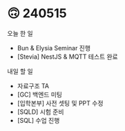 # 🙃 240515

오늘 한 일

* Bun & Elysia Seminar 진행
* \[Stevia] NestJS & MQTT 테스트 완료

내일 할 일

* 자료구조 TA
* \[GC] 백엔드 미팅
* \[입학본부] 사전 셋팅 및 PPT 수정
* \[SQLD] 시험 준비
* \[SQL] 수업 진행
